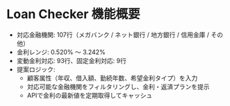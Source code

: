 # Loan Checker 機能概要

- 対応金融機関: 107行（メガバンク / ネット銀行 / 地方銀行 / 信用金庫 / その他）
- 金利レンジ: 0.520% ～ 3.242%
- 変動金利対応: 93行、固定金利対応: 9行
- 提案ロジック:
  - 顧客属性（年収、借入額、勤続年数、希望金利タイプ）を入力
  - 対応可能な金融機関をフィルタリングし、金利・返済プランを提示
  - APIで金利の最新値を定期取得してキャッシュ
